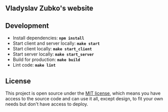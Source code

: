 ## Vladyslav Zubko's website

## Development
- Install dependencies: **`npm install`**
- Start client and server locally: **`make start`**
- Start client locally: **`make start_client`**
- Start server locally: **`make start_server`**
- Build for production: **`make build`**
- Lint code: **`make lint`**

## License

This project is open source under the [MIT license]('./LICENSE'), which means you have access to the source code and can use it all, except design, to fit your own needs but don't have access to deploy.
